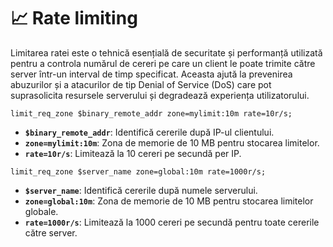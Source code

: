 # 📈 Rate limiting

Limitarea ratei este o tehnică esențială de securitate și performanță utilizată pentru a controla numărul de cereri pe care un client le poate trimite către server într-un interval de timp specificat. Aceasta ajută la prevenirea abuzurilor și a atacurilor de tip Denial of Service (DoS) care pot suprasolicita resursele serverului și degradează experiența utilizatorului.

```nginx
limit_req_zone $binary_remote_addr zone=mylimit:10m rate=10r/s;
```

* **`$binary_remote_addr`**: Identifică cererile după IP-ul clientului.
* **`zone=mylimit:10m`**: Zona de memorie de 10 MB pentru stocarea limitelor.
* **`rate=10r/s`**: Limitează la 10 cereri pe secundă per IP.

```nginx
limit_req_zone $server_name zone=global:10m rate=1000r/s;
```

* **`$server_name`**: Identifică cererile după numele serverului.
* **`zone=global:10m`**: Zona de memorie de 10 MB pentru stocarea limitelor globale.
* **`rate=1000r/s`**: Limitează la 1000 cereri pe secundă pentru toate cererile către server.
